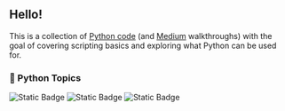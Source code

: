 ## Hello!

This is a collection of [Python code](https://github.com/calcifer59/python-basic-examples) (and [Medium](https://medium.com/@whatthepy) walkthroughs) with the goal of covering scripting basics and exploring what Python can be used for.

### 🐍 Python Topics
![Static Badge](https://img.shields.io/badge/scapy-blue) ![Static Badge](https://img.shields.io/badge/file_parsing-blue) ![Static Badge](https://img.shields.io/badge/web_crawlers-blue)
